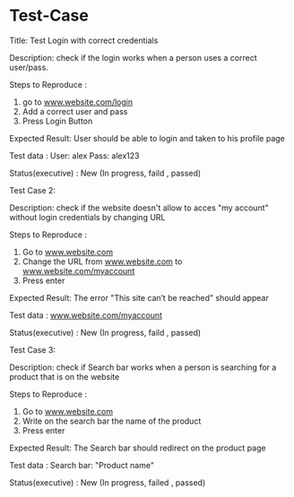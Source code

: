 # Test-Case
Title: 
Test Login with correct credentials 

Description:
check if the login works when a person uses a correct user/pass.

Steps to Reproduce :
1. go to www.website.com/login
2. Add a correct user and pass
3. Press Login Button

Expected Result:
User should be able to login and taken to his profile page

Test data :
User: alex
Pass: alex123

Status(executive) : New (In progress, faild , passed)

Test Case 2:

Description:
check if the website doesn't allow to acces "my account" without login credentials by changing URL

Steps to Reproduce :
1. Go to www.website.com
2. Change the URL from www.website.com to www.website.com/myaccount
3. Press enter

Expected Result:
The error "This site can’t be reached" should appear

Test data :
www.website.com/myaccount

Status(executive) : New (In progress, faild , passed)



Test Case 3:

Description:
check if Search bar works when a person is searching for a product that is on the website

Steps to Reproduce :
1. Go to www.website.com
2. Write on the search bar the name of the product
3. Press enter

Expected Result:
The Search bar should redirect on the product page

Test data :
Search bar: "Product name"

Status(executive) : New (In progress, failed , passed)

